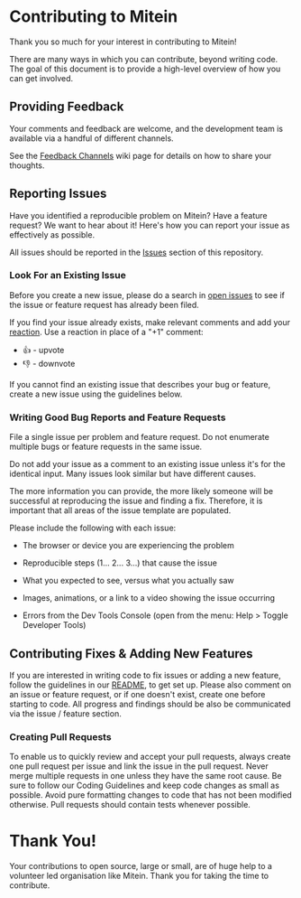 # Contributing to Mitein

Thank you so much for your interest in contributing to Mitein!

There are many ways in which you can contribute, beyond writing code. The goal of this document is to provide a high-level overview of how you can get involved.

## Providing Feedback

Your comments and feedback are welcome, and the development team is available via a handful of different channels.

See the [Feedback Channels](https://github.com/microsoft/vscode/wiki/Feedback-Channels) wiki page for details on how to share your thoughts.

## Reporting Issues

Have you identified a reproducible problem on Mitein? Have a feature request? We want to hear about it! Here's how you can report your issue as effectively as possible.

All issues should be reported in the [Issues](https://github.com/Simba14/mitein/issues) section of this repository.


### Look For an Existing Issue

Before you create a new issue, please do a search in [open issues](https://github.com/Simba14/mitein/issues) to see if the issue or feature request has already been filed.

If you find your issue already exists, make relevant comments and add your [reaction](https://github.com/blog/2119-add-reactions-to-pull-requests-issues-and-comments). Use a reaction in place of a "+1" comment:

* 👍 - upvote
* 👎 - downvote

If you cannot find an existing issue that describes your bug or feature, create a new issue using the guidelines below.

### Writing Good Bug Reports and Feature Requests

File a single issue per problem and feature request. Do not enumerate multiple bugs or feature requests in the same issue.

Do not add your issue as a comment to an existing issue unless it's for the identical input. Many issues look similar but have different causes.

The more information you can provide, the more likely someone will be successful at reproducing the issue and finding a fix.
Therefore, it is important that all areas of the issue template are populated.

Please include the following with each issue:

* The browser or device you are experiencing the problem

* Reproducible steps (1... 2... 3...) that cause the issue

* What you expected to see, versus what you actually saw

* Images, animations, or a link to a video showing the issue occurring

* Errors from the Dev Tools Console (open from the menu: Help > Toggle Developer Tools)

## Contributing Fixes & Adding New Features

If you are interested in writing code to fix issues or adding a new feature, follow the guidelines in our [README](https://github.com/Simba14/mitein/blob/main/README.md), to get set up. 
Please also comment on an issue or feature request, or if one doesn't exist, create one before starting to code.
All progress and findings should be also be communicated via the issue / feature section.   

### Creating Pull Requests

To enable us to quickly review and accept your pull requests, always create one pull request per issue and link the issue in the pull request.
Never merge multiple requests in one unless they have the same root cause. Be sure to follow our Coding Guidelines and keep code changes as small as possible. Avoid pure formatting changes to code that has not been modified otherwise.
Pull requests should contain tests whenever possible.


# Thank You!

Your contributions to open source, large or small, are of huge help to a volunteer led organisation like Mitein. Thank you for taking the time to contribute.
